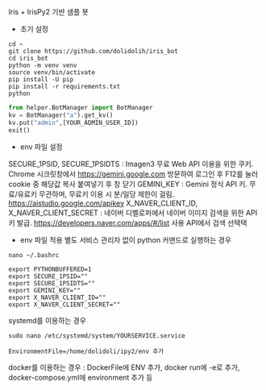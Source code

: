Iris + IrisPy2 기반 샘플 봇

- 초기 설정

```
cd ~
git clone https://github.com/dolidolih/iris_bot
cd iris_bot
python -m venv venv
source venv/bin/activate
pip install -U pip
pip install -r requirements.txt
python
```

```python
from helper.BotManager import BotManager
kv = BotManager("a").get_kv()
kv.put("admin",[YOUR_ADMIN_USER_ID])
exit()
```


- env 파일 설정

SECURE_1PSID, SECURE_1PSIDTS : Imagen3 무료 Web API 이용을 위한 쿠키. Chrome 시크릿창에서 https://gemini.google.com 방문하여 로그인 후 F12를 눌러 cookie 중 해당값 복사 붙여넣기 후 창 닫기
GEMINI_KEY : Gemini 정식 API 키. 무료/유료키 무관하며, 무료키 이용 시 분/일당 제한이 걸림. https://aistudio.google.com/apikey
X_NAVER_CLIENT_ID, X_NAVER_CLIENT_SECRET : 네이버 디벨로퍼에서 네이버 이미지 검색을 위한 API 키 발급. https://developers.naver.com/apps/#/list 사용 API에서 검색 선택택

- env 파일 적용
별도 서비스 관리자 없이 python 커맨드로 실행하는 경우

```
nano ~/.bashrc

export PYTHONBUFFERED=1
export SECURE_1PSID=""
export SECURE_1PSIDTS=""
export GEMINI_KEY=""
export X_NAVER_CLIENT_ID=""
export X_NAVER_CLIENT_SECRET=""
```

systemd를 이용하는 경우

```
sudo nano /etc/systemd/system/YOURSERVICE.service

EnvironmentFile=/home/dolidoli/ipy2/env 추가
```

docker를 이용하는 경우 : DockerFile에 ENV 추가, docker run에 -e로 추가, docker-compose.yml에 environment 추가 등